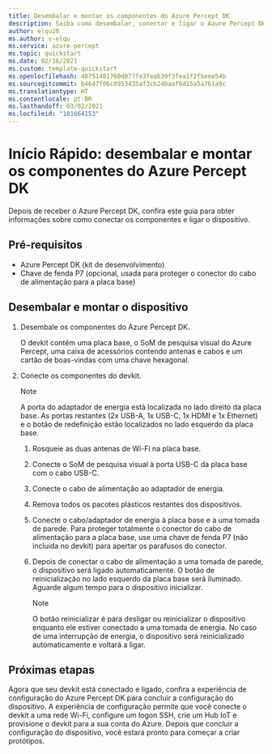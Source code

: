 ```yaml
---
title: Desembalar e montar os componentes do Azure Percept DK
description: Saiba como desembalar, conectar e ligar o Azure Percept DK
author: elqu20
ms.author: v-elqu
ms.service: azure-percept
ms.topic: quickstart
ms.date: 02/16/2021
ms.custom: template-quickstart
ms.openlocfilehash: 40751401760d877fe3feab39f3fea1f2fbeee54b
ms.sourcegitcommit: b4647f06c0953435af3cb24baaf6d15a5a761a9c
ms.translationtype: HT
ms.contentlocale: pt-BR
ms.lasthandoff: 03/02/2021
ms.locfileid: "101664153"
---
```

# <a name="quickstart-unbox-and-assemble-your-azure-percept-dk-components"></a>Início Rápido: desembalar e montar os componentes do Azure Percept DK

Depois de receber o Azure Percept DK, confira este guia para obter informações sobre como conectar os componentes e ligar o dispositivo.

## <a name="prerequisites"></a>Pré-requisitos

- Azure Percept DK (kit de desenvolvimento)
- Chave de fenda P7 (opcional, usada para proteger o conector do cabo de alimentação para a placa base)

## <a name="unbox-and-assemble-your-device"></a>Desembalar e montar o dispositivo

1. Desembale os componentes do Azure Percept DK.

    O devkit contém uma placa base, o SoM de pesquisa visual do Azure Percept, uma caixa de acessórios contendo antenas e cabos e um cartão de boas-vindas com uma chave hexagonal.

1. Conecte os componentes do devkit.

    > [!NOTE]
    > A porta do adaptador de energia está localizada no lado direito da placa base. As portas restantes (2x USB-A, 1x USB-C, 1x HDMI e 1x Ethernet) e o botão de redefinição estão localizados no lado esquerdo da placa base.

    1. Rosqueie as duas antenas de Wi-Fi na placa base.

    1. Conecte o SoM de pesquisa visual à porta USB-C da placa base com o cabo USB-C.

    1. Conecte o cabo de alimentação ao adaptador de energia.

    1. Remova todos os pacotes plásticos restantes dos dispositivos.

    1. Conecte o cabo/adaptador de energia à placa base e a uma tomada de parede. Para proteger totalmente o conector do cabo de alimentação para a placa base, use uma chave de fenda P7 (não incluída no devkit) para apertar os parafusos do conector.

    1. Depois de conectar o cabo de alimentação a uma tomada de parede, o dispositivo será ligado automaticamente. O botão de reinicialização no lado esquerdo da placa base será iluminado. Aguarde algum tempo para o dispositivo inicializar.

        > [!NOTE]
        > O botão reinicializar é para desligar ou reinicializar o dispositivo enquanto ele estiver conectado a uma tomada de energia. No caso de uma interrupção de energia, o dispositivo será reinicializado automaticamente e voltará a ligar.

## <a name="next-steps"></a>Próximas etapas

Agora que seu devkit está conectado e ligado, confira a experiência de configuração do Azure Percept DK para concluir a configuração do dispositivo. A experiência de configuração permite que você conecte o devkit a uma rede Wi-Fi, configure um logon SSH, crie um Hub IoT e provisione o devkit para a sua conta do Azure. Depois que concluir a configuração do dispositivo, você estará pronto para começar a criar protótipos.